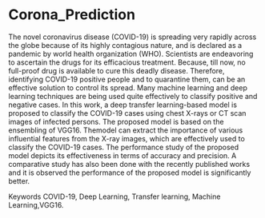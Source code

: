 # Corona_Prediction

The novel coronavirus disease (COVID-19) is spreading very rapidly across the globe because of its
highly contagious nature, and is declared as a pandemic by world health organization (WHO).
Scientists are endeavoring to ascertain the drugs for its efficacious treatment. Because, till now, no
full-proof drug is available to cure this deadly disease. Therefore, identifying COVID-19 positive
people and to quarantine them, can be an effective solution to control its spread. Many machine
learning and deep learning techniques are being used quite effectively to classify positive and
negative cases. In this work, a deep transfer learning-based model is proposed to classify the
COVID-19 cases using chest X-rays or CT scan images of infected persons. The proposed model is
based on the ensembling of VGG16. Themodel can extract the importance of various influential features from the X-ray images, which are
effectively used to classify the COVID-19 cases. The performance study of the proposed model
depicts its effectiveness in terms of accuracy and precision. A comparative study has also been done
with the recently published works and it is observed the performance of the proposed model is
significantly better.

Keywords COVID-19, Deep Learning, Transfer learning, Machine Learning,VGG16.
